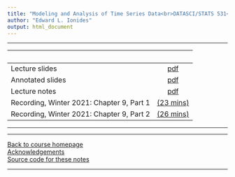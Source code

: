 ```yaml
---
title: "Modeling and Analysis of Time Series Data<br>DATASCI/STATS 531<br>Chapter 9: Case study: An association between unemployment and mortality?"
author: "Edward L. Ionides"
output: html_document
---
```


----------------------

| &nbsp;          | &nbsp;             |
|:----------------|:------------------:|
| Lecture slides  | [pdf](slides.pdf) |
| Annotated slides | [pdf](slides-annotated.pdf) |
| Lecture notes   | [pdf](notes.pdf) |
| Recording, Winter 2021: Chapter 9, Part 1  | [(23 mins)](https://youtu.be/alNwI4pnyHU) |
| Recording, Winter 2021: Chapter 9, Part 2  | [(26 mins)](https://youtu.be/qkNdzEYEsew) |
----------------------

<!--
| Annotated slides | [pdf](slides-annotated.pdf) |
-->


----------------------

[Back to course homepage](../index.html)  
[Acknowledgements](../acknowledge.html)  
[Source code for these notes](http://github.com/ionides/531w25/tree/master/09/)


----------------------
